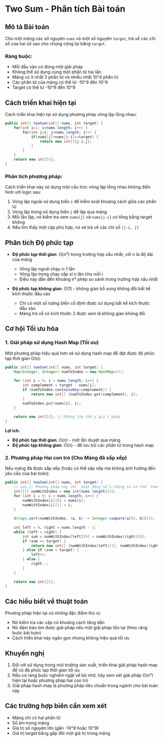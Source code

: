 # Two Sum - Phân tích Bài toán

## Mô tả Bài toán

Cho một mảng các số nguyên `nums` và một số nguyên `target`, trả về các chỉ số của hai số sao cho chúng cộng lại bằng `target`.

### Ràng buộc:
- Mỗi đầu vào có đúng một giải pháp
- Không thể sử dụng cùng một phần tử hai lần
- Mảng có ít nhất 2 phần tử và nhiều nhất 10^4 phần tử
- Các phần tử của mảng có thể từ -10^9 đến 10^9
- Target có thể từ -10^9 đến 10^9

## Cách triển khai hiện tại

Cách triển khai hiện tại sử dụng phương pháp vòng lặp lồng nhau:

```java
public int[] twoSum(int[] nums, int target) {
    for(int i=1; i<nums.length; i++) {
        for(int j=i; j<nums.length; j++) {
            if(nums[j]+nums[j-i]==target) {
                return new int[]{j-i,j};
            }
        }
    }
    return new int[]{};
}
```

### Phân tích phương pháp:

Cách triển khai này sử dụng một cấu trúc vòng lặp lồng nhau không điển hình với logic sau:
1. Vòng lặp ngoài sử dụng biến `i` để kiểm soát khoảng cách giữa các phần tử
2. Vòng lặp trong sử dụng biến `j` để lặp qua mảng
3. Mỗi lần lặp, nó kiểm tra xem `nums[j]` và `nums[j-i]` có tổng bằng target không
4. Nếu tìm thấy một cặp phù hợp, nó sẽ trả về các chỉ số `[j-i, j]`

## Phân tích Độ phức tạp

- **Độ phức tạp thời gian**: O(n²) trong trường hợp xấu nhất, với n là độ dài của mảng
  - Vòng lặp ngoài chạy n-1 lần
  - Vòng lặp trong chạy xấp xỉ n lần cho mỗi i
  - Điều này dẫn đến khoảng n² phép so sánh trong trường hợp xấu nhất

- **Độ phức tạp không gian**: O(1) - không gian bổ sung không đổi bất kể kích thước đầu vào
  - Chỉ có một số lượng biến cố định được sử dụng bất kể kích thước đầu vào
  - Mảng trả về có kích thước 2 được xem là không gian không đổi

## Cơ hội Tối ưu hóa

### 1. Giải pháp sử dụng Hash Map (Tối ưu)

Một phương pháp hiệu quả hơn sẽ sử dụng hash map để đạt được độ phức tạp thời gian O(n):

```java
public int[] twoSum(int[] nums, int target) {
    Map<Integer, Integer> numToIndex = new HashMap<>();
    
    for (int i = 0; i < nums.length; i++) {
        int complement = target - nums[i];
        if (numToIndex.containsKey(complement)) {
            return new int[] {numToIndex.get(complement), i};
        }
        numToIndex.put(nums[i], i);
    }
    
    return new int[]{}; // Không tìm thấy giải pháp
}
```

**Lợi ích:**
- **Độ phức tạp thời gian**: O(n) - một lần duyệt qua mảng
- **Độ phức tạp không gian**: O(n) - để lưu trữ các phần tử trong hash map

### 2. Phương pháp Hai con trỏ (Cho Mảng đã sắp xếp)

Nếu mảng đã được sắp xếp (hoặc có thể sắp xếp mà không ảnh hưởng đến yêu cầu của bài toán):

```java
public int[] twoSum(int[] nums, int target) {
    // Lưu ý: Phương pháp này chỉ hoạt động nếu chúng ta có thể theo dõi chỉ số ban đầu
    int[][] numWithIndex = new int[nums.length][2];
    for (int i = 0; i < nums.length; i++) {
        numWithIndex[i][0] = nums[i];
        numWithIndex[i][1] = i;
    }
    
    Arrays.sort(numWithIndex, (a, b) -> Integer.compare(a[0], b[0]));
    
    int left = 0, right = nums.length - 1;
    while (left < right) {
        int sum = numWithIndex[left][0] + numWithIndex[right][0];
        if (sum == target) {
            return new int[] {numWithIndex[left][1], numWithIndex[right][1]};
        } else if (sum < target) {
            left++;
        } else {
            right--;
        }
    }
    
    return new int[]{};
}
```

## Các hiểu biết về thuật toán

Phương pháp hiện tại có những đặc điểm thú vị:
- Nó kiểm tra các cặp có khoảng cách tăng dần
- Nó đảm bảo tìm được giải pháp nếu một giải pháp tồn tại (theo ràng buộc bài toán)
- Cách triển khai này ngắn gọn nhưng không hiệu quả tối ưu

## Khuyến nghị

1. Đối với sử dụng trong môi trường sản xuất, triển khai giải pháp hash map để có độ phức tạp thời gian tối ưu
2. Nếu có ràng buộc nghiêm ngặt về bộ nhớ, hãy xem xét giải pháp O(n²) hiện tại hoặc phương pháp hai con trỏ
3. Giải pháp hash map là phương pháp tiêu chuẩn trong ngành cho bài toán này

## Các trường hợp biên cần xem xét

- Mảng chỉ có hai phần tử
- Số âm trong mảng
- Giá trị số nguyên lớn (gần -10^9 hoặc 10^9)
- Giá trị target bằng gấp đôi một giá trị trong mảng